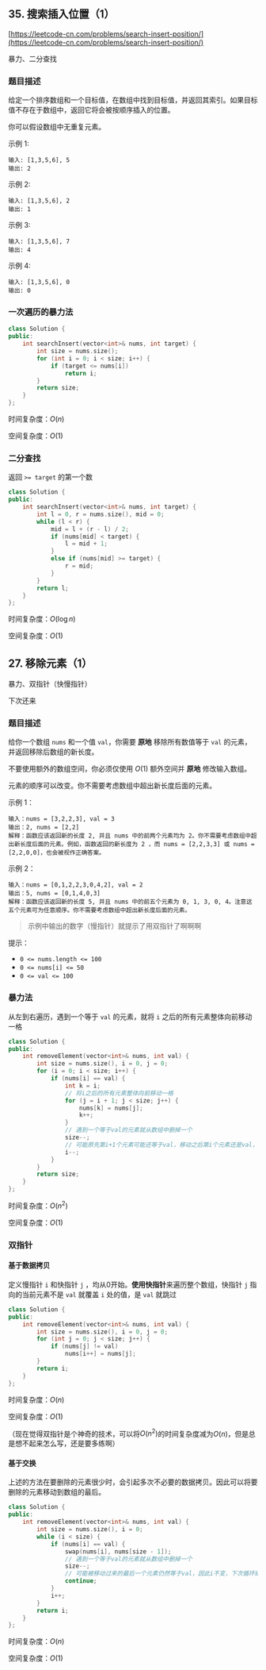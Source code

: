 ## 35. 搜索插入位置（1）

[https://leetcode-cn.com/problems/search-insert-position/](https://leetcode-cn.com/problems/search-insert-position/)

暴力、二分查找

### 题目描述

给定一个排序数组和一个目标值，在数组中找到目标值，并返回其索引。如果目标值不存在于数组中，返回它将会被按顺序插入的位置。

你可以假设数组中无重复元素。

示例 1:

```
输入: [1,3,5,6], 5
输出: 2
```


示例 2:

```
输入: [1,3,5,6], 2
输出: 1
```


示例 3:

```
输入: [1,3,5,6], 7
输出: 4
```


示例 4:

```
输入: [1,3,5,6], 0
输出: 0
```

### 一次遍历的暴力法

```c++
class Solution {
public:
    int searchInsert(vector<int>& nums, int target) {
        int size = nums.size();
        for (int i = 0; i < size; i++) {
            if (target <= nums[i])
                return i;
        }
        return size;
    }
};
```

时间复杂度：$O(n)$

空间复杂度：$O(1)$

### 二分查找

返回 `>= target` 的第一个数

```c++
class Solution {
public:
    int searchInsert(vector<int>& nums, int target) {
        int l = 0, r = nums.size(), mid = 0;
        while (l < r) {
            mid = l + (r - l) / 2;
            if (nums[mid] < target) {
                l = mid + 1;
            }
            else if (nums[mid] >= target) {
                r = mid;
            }
        }
        return l;
    }
};
```

时间复杂度：$O(\log n)$

空间复杂度：$O(1)$

## 27. 移除元素（1）

暴力、双指针（快慢指针）

下次还来

### 题目描述

给你一个数组 `nums` 和一个值 `val`，你需要 **原地** 移除所有数值等于 `val` 的元素，并返回移除后数组的新长度。

不要使用额外的数组空间，你必须仅使用 $O(1)$ 额外空间并 **原地** 修改输入数组。

元素的顺序可以改变。你不需要考虑数组中超出新长度后面的元素。

示例 1：

```
输入：nums = [3,2,2,3], val = 3
输出：2, nums = [2,2]
解释：函数应该返回新的长度 2, 并且 nums 中的前两个元素均为 2。你不需要考虑数组中超出新长度后面的元素。例如，函数返回的新长度为 2 ，而 nums = [2,2,3,3] 或 nums = [2,2,0,0]，也会被视作正确答案。
```


示例 2：

```
输入：nums = [0,1,2,2,3,0,4,2], val = 2
输出：5, nums = [0,1,4,0,3]
解释：函数应该返回新的长度 5, 并且 nums 中的前五个元素为 0, 1, 3, 0, 4。注意这五个元素可为任意顺序。你不需要考虑数组中超出新长度后面的元素。
```

> 示例中输出的数字（慢指针）就提示了用双指针了啊啊啊

提示：

- `0 <= nums.length <= 100`
- `0 <= nums[i] <= 50`
- `0 <= val <= 100`

### 暴力法

从左到右遍历，遇到一个等于 `val` 的元素，就将 `i` 之后的所有元素整体向前移动一格

```c++
class Solution {
public:
    int removeElement(vector<int>& nums, int val) {
        int size = nums.size(), i = 0, j = 0;
        for (i = 0; i < size; i++) {
            if (nums[i] == val) {
                int k = i;
                // 将i之后的所有元素整体向前移动一格
                for (j = i + 1; j < size; j++) {
                    nums[k] = nums[j];
                    k++;
                }
                // 遇到一个等于val的元素就从数组中删掉一个
                size--;
                // 可能原先第i+1个元素可能还等于val，移动之后第i个元素还是val，因此下次循环i的位置不变
                i--;
            }
        }
        return size;
    }
};
```

时间复杂度：$O(n^2)$

空间复杂度：$O(1)$

### 双指针

#### 基于数据拷贝

定义慢指针 `i` 和快指针 `j` ，均从0开始。**使用快指针**来遍历整个数组，快指针 `j` 指向的当前元素不是 `val` 就覆盖 `i` 处的值，是 `val` 就跳过

```c++
class Solution {
public:
    int removeElement(vector<int>& nums, int val) {
        int size = nums.size(), i = 0, j = 0;
        for (int j = 0; j < size; j++) {
            if (nums[j] != val)
                nums[i++] = nums[j];
        }
        return i;
    }
};
```

时间复杂度：$O(n)$

空间复杂度：$O(1)$

（现在觉得双指针是个神奇的技术，可以将$O(n^2)$的时间复杂度减为$O(n)$，但是总是想不起来怎么写，还是要多练啊）

#### 基于交换

上述的方法在要删除的元素很少时，会引起多次不必要的数据拷贝。因此可以将要删除的元素移动到数组的最后。

```c++
class Solution {
public:
    int removeElement(vector<int>& nums, int val) {
        int size = nums.size(), i = 0;
        while (i < size) {
            if (nums[i] == val) {
                swap(nums[i], nums[size - 1]);
                // 遇到一个等于val的元素就从数组中删掉一个
                size--;
                // 可能被移动过来的最后一个元素仍然等于val，因此i不变，下次循环继续做交换操作
                continue;
            }
            i++;
        }
        return i;
    }
};
```

时间复杂度：$O(n)$

空间复杂度：$O(1)$

